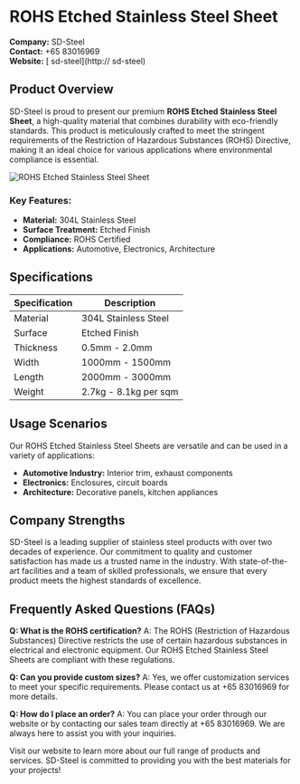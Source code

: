 # ROHS Etched Stainless Steel Sheet

**Company:** SD-Steel  
**Contact:** +65 83016969  
**Website:** [ sd-steel](http:// sd-steel)  

## Product Overview

SD-Steel is proud to present our premium **ROHS Etched Stainless Steel Sheet**, a high-quality material that combines durability with eco-friendly standards. This product is meticulously crafted to meet the stringent requirements of the Restriction of Hazardous Substances (ROHS) Directive, making it an ideal choice for various applications where environmental compliance is essential.

![ROHS Etched Stainless Steel Sheet](https://github.com/user-attachments/assets/2567258e-e124-4816-932d-1809bd27ef0b)

### Key Features:
- **Material:** 304L Stainless Steel
- **Surface Treatment:** Etched Finish
- **Compliance:** ROHS Certified
- **Applications:** Automotive, Electronics, Architecture

## Specifications

| Specification | Description |
|---------------|-------------|
| Material      | 304L Stainless Steel |
| Surface       | Etched Finish        |
| Thickness     | 0.5mm - 2.0mm        |
| Width         | 1000mm - 1500mm      |
| Length        | 2000mm - 3000mm      |
| Weight        | 2.7kg - 8.1kg per sqm |

## Usage Scenarios

Our ROHS Etched Stainless Steel Sheets are versatile and can be used in a variety of applications:
- **Automotive Industry:** Interior trim, exhaust components
- **Electronics:** Enclosures, circuit boards
- **Architecture:** Decorative panels, kitchen appliances

## Company Strengths

SD-Steel is a leading supplier of stainless steel products with over two decades of experience. Our commitment to quality and customer satisfaction has made us a trusted name in the industry. With state-of-the-art facilities and a team of skilled professionals, we ensure that every product meets the highest standards of excellence.

## Frequently Asked Questions (FAQs)

**Q: What is the ROHS certification?**
A: The ROHS (Restriction of Hazardous Substances) Directive restricts the use of certain hazardous substances in electrical and electronic equipment. Our ROHS Etched Stainless Steel Sheets are compliant with these regulations.

**Q: Can you provide custom sizes?**
A: Yes, we offer customization services to meet your specific requirements. Please contact us at +65 83016969 for more details.

**Q: How do I place an order?**
A: You can place your order through our website or by contacting our sales team directly at +65 83016969. We are always here to assist you with your inquiries.

Visit our website to learn more about our full range of products and services. SD-Steel is committed to providing you with the best materials for your projects!